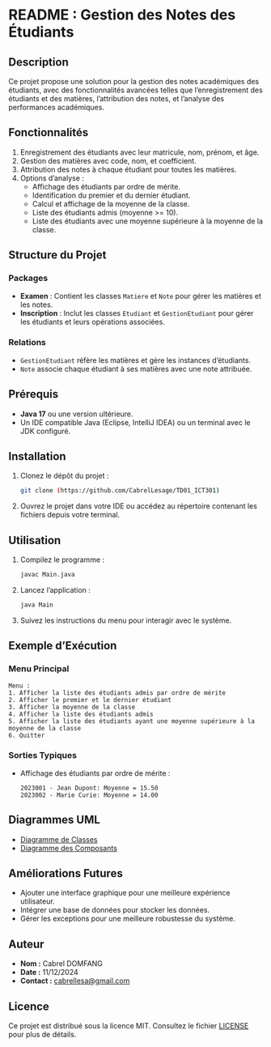 # README : Gestion des Notes des Étudiants

## Description
Ce projet propose une solution pour la gestion des notes académiques des étudiants, avec des fonctionnalités avancées telles que l’enregistrement des étudiants et des matières, l’attribution des notes, et l’analyse des performances académiques.

## Fonctionnalités
1. Enregistrement des étudiants avec leur matricule, nom, prénom, et âge.
2. Gestion des matières avec code, nom, et coefficient.
3. Attribution des notes à chaque étudiant pour toutes les matières.
4. Options d’analyse :
   - Affichage des étudiants par ordre de mérite.
   - Identification du premier et du dernier étudiant.
   - Calcul et affichage de la moyenne de la classe.
   - Liste des étudiants admis (moyenne >= 10).
   - Liste des étudiants avec une moyenne supérieure à la moyenne de la classe.

## Structure du Projet

### Packages
- **Examen** : Contient les classes `Matiere` et `Note` pour gérer les matières et les notes.
- **Inscription** : Inclut les classes `Etudiant` et `GestionEtudiant` pour gérer les étudiants et leurs opérations associées.

### Relations
- `GestionEtudiant` réfère les matières et gère les instances d’étudiants.
- `Note` associe chaque étudiant à ses matières avec une note attribuée.

## Prérequis
- **Java 17** ou une version ultérieure.
- Un IDE compatible Java (Eclipse, IntelliJ IDEA) ou un terminal avec le JDK configuré.

## Installation
1. Clonez le dépôt du projet :
   ```bash
   git clone (https://github.com/CabrelLesage/TD01_ICT301)
   ```
2. Ouvrez le projet dans votre IDE ou accédez au répertoire contenant les fichiers depuis votre terminal.

## Utilisation
1. Compilez le programme :
   ```bash
   javac Main.java
   ```
2. Lancez l’application :
   ```bash
   java Main
   ```
3. Suivez les instructions du menu pour interagir avec le système.

## Exemple d’Exécution

### Menu Principal
```text
Menu :
1. Afficher la liste des étudiants admis par ordre de mérite
2. Afficher le premier et le dernier étudiant
3. Afficher la moyenne de la classe
4. Afficher la liste des étudiants admis
5. Afficher la liste des étudiants ayant une moyenne supérieure à la moyenne de la classe
6. Quitter
```

### Sorties Typiques
- Affichage des étudiants par ordre de mérite :
  ```text
  2023001 - Jean Dupont: Moyenne = 15.50
  2023002 - Marie Curie: Moyenne = 14.00
  ```

## Diagrammes UML
- [Diagramme de Classes](diagrams/diagramme_classes.png)
- [Diagramme des Composants](diagrams/diagramme_composants.png)

## Améliorations Futures
- Ajouter une interface graphique pour une meilleure expérience utilisateur.
- Intégrer une base de données pour stocker les données.
- Gérer les exceptions pour une meilleure robustesse du système.

## Auteur
- **Nom :** Cabrel DOMFANG
- **Date :** 11/12/2024
- **Contact :** cabrellesa@gmail.com

## Licence

Ce projet est distribué sous la licence MIT. Consultez le fichier [LICENSE](LICENSE) pour plus de détails.
